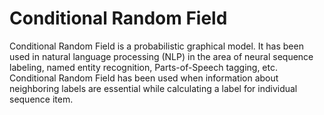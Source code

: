 # Conditional Random Field 


Conditional Random Field is a probabilistic graphical model. It has been used in natural language processing (NLP) in the area of neural sequence labeling, named entity recognition, Parts-of-Speech tagging, etc. Conditional Random Field has been used when information about neighboring labels are essential while calculating a label for individual sequence item.
